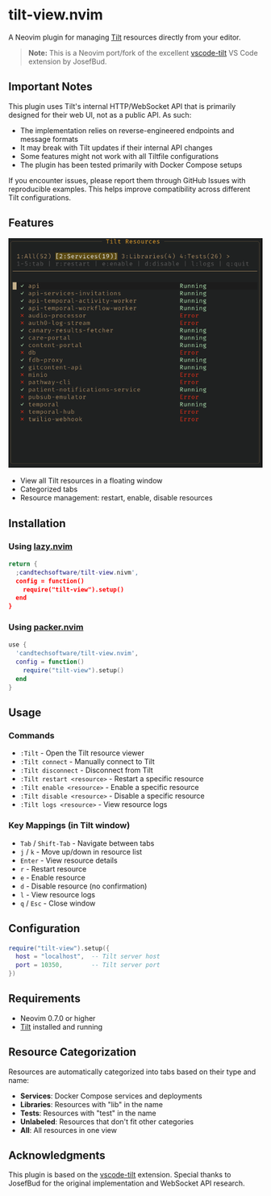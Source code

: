 # tilt-view.nvim

A Neovim plugin for managing [Tilt](https://tilt.dev) resources directly from your editor.

> **Note:** This is a Neovim port/fork of the excellent [vscode-tilt](https://github.com/JosefBud/vscode-tilt) VS Code extension by JosefBud.

## Important Notes

This plugin uses Tilt's internal HTTP/WebSocket API that is primarily designed for their web UI, not as a public API. As such:

- The implementation relies on reverse-engineered endpoints and message formats
- It may break with Tilt updates if their internal API changes
- Some features might not work with all Tiltfile configurations
- The plugin has been tested primarily with Docker Compose setups

If you encounter issues, please report them through GitHub Issues with reproducible examples. This helps improve compatibility across different Tilt configurations.

## Features

![Screenshot](./static/repo/screenshot-vim.png)

- View all Tilt resources in a floating window
- Categorized tabs
- Resource management: restart, enable, disable resources

## Installation

### Using [lazy.nvim](https://github.com/folke/lazy.nvim)

```lua
return {
  ;candtechsoftware/tilt-view.nivm',
  config = function()
    require("tilt-view").setup()
  end
}
```

### Using [packer.nvim](https://github.com/wbthomason/packer.nvim)

```lua
use {
  'candtechsoftware/tilt-view.nvim',
  config = function()
    require("tilt-view").setup()
  end
}
```

## Usage

### Commands

- `:Tilt` - Open the Tilt resource viewer
- `:Tilt connect` - Manually connect to Tilt
- `:Tilt disconnect` - Disconnect from Tilt
- `:Tilt restart <resource>` - Restart a specific resource
- `:Tilt enable <resource>` - Enable a specific resource
- `:Tilt disable <resource>` - Disable a specific resource
- `:Tilt logs <resource>` - View resource logs

### Key Mappings (in Tilt window)

- `Tab` / `Shift-Tab` - Navigate between tabs
- `j` / `k` - Move up/down in resource list
- `Enter` - View resource details
- `r` - Restart resource
- `e` - Enable resource
- `d` - Disable resource (no confirmation)
- `l` - View resource logs
- `q` / `Esc` - Close window

## Configuration

```lua
require("tilt-view").setup({
  host = "localhost",  -- Tilt server host
  port = 10350,        -- Tilt server port
})
```

## Requirements

- Neovim 0.7.0 or higher
- [Tilt](https://tilt.dev) installed and running

## Resource Categorization

Resources are automatically categorized into tabs based on their type and name:
- **Services**: Docker Compose services and deployments
- **Libraries**: Resources with "lib" in the name
- **Tests**: Resources with "test" in the name
- **Unlabeled**: Resources that don't fit other categories
- **All**: All resources in one view

## Acknowledgments
This plugin is based on the [vscode-tilt](https://github.com/JosefBud/vscode-tilt) extension. Special thanks to JosefBud for the original implementation and WebSocket API research.

